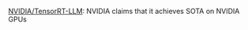 

[NVIDIA/TensorRT-LLM](https://github.com/NVIDIA/TensorRT-LLM): NVIDIA claims that it achieves SOTA on NVIDIA GPUs

